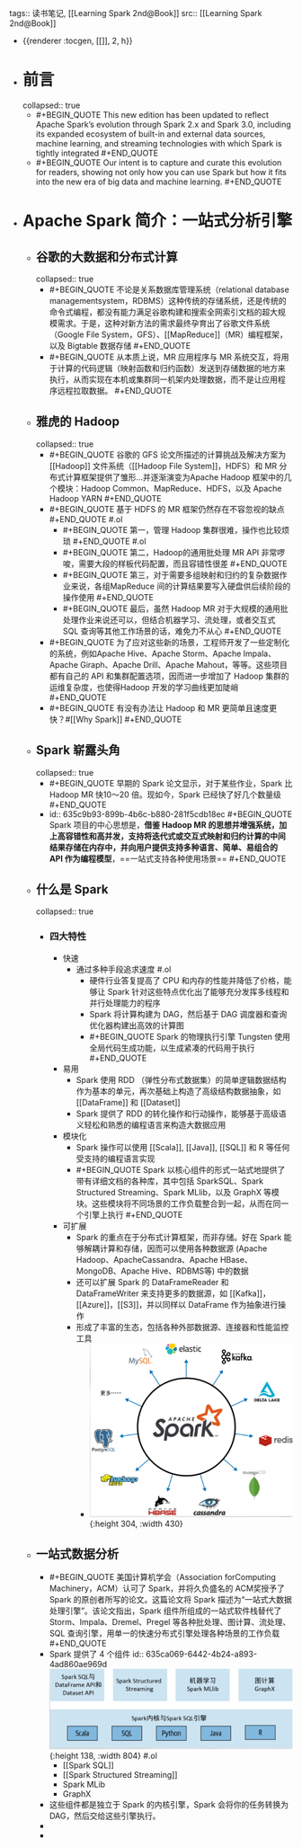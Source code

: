 tags:: 读书笔记, [[Learning Spark 2nd@Book]] 
src:: [[Learning Spark 2nd@Book]]

- {{renderer :tocgen, [[]], 2, h}}
- # 前言
  collapsed:: true
	- #+BEGIN_QUOTE
	  This new edition has been updated to reflect Apache Spark’s evolution through Spark 2.x and Spark 3.0, including its expanded ecosystem of built-in and external data sources, machine learning, and streaming technologies with which Spark is tightly integrated
	  #+END_QUOTE
	- #+BEGIN_QUOTE
	  Our intent is to capture and curate this evolution for readers, showing not only how you can use Spark but how it fits into the new era of big data and machine learning.
	  #+END_QUOTE
- # Apache Spark 简介：一站式分析引擎
	- ## 谷歌的大数据和分布式计算
	  collapsed:: true
		- #+BEGIN_QUOTE
		  不论是关系数据库管理系统（relational database managementsystem，RDBMS）这种传统的存储系统，还是传统的命令式编程，都没有能力满足谷歌构建和搜索全网索引文档的超大规模需求。于是，这种对新方法的需求最终孕育出了谷歌文件系统（Google File System，GFS）、[[MapReduce]]（MR）编程框架，以及 Bigtable 数据存储
		  #+END_QUOTE
		- #+BEGIN_QUOTE
		  从本质上说，MR 应用程序与 MR 系统交互，将用于计算的代码逻辑（映射函数和归约函数）发送到存储数据的地方来执行，从而实现在本机或集群同一机架内处理数据，而不是让应用程序远程拉取数据。
		  #+END_QUOTE
	- ## 雅虎的 Hadoop
	  collapsed:: true
		- #+BEGIN_QUOTE
		  谷歌的 GFS 论文所描述的计算挑战及解决方案为 [[Hadoop]] 文件系统（[[Hadoop File System]]，HDFS）和 MR 分布式计算框架提供了雏形...并逐渐演变为Apache Hadoop 框架中的几个模块：Hadoop Common、MapReduce、HDFS，以及 Apache Hadoop YARN
		  #+END_QUOTE
		- #+BEGIN_QUOTE
		  基于 HDFS 的 MR 框架仍然存在不容忽视的缺点
		  #+END_QUOTE #.ol
			- #+BEGIN_QUOTE
			  第一，管理 Hadoop 集群很难，操作也比较烦琐
			  #+END_QUOTE #.ol
			- #+BEGIN_QUOTE
			  第二，Hadoop的通用批处理 MR API 非常啰唆，需要大段的样板代码配置，而且容错性很差
			  #+END_QUOTE
			- #+BEGIN_QUOTE
			  第三，对于需要多组映射和归约的复杂数据作业来说，各组MapReduce 间的计算结果要写入硬盘供后续阶段的操作使用
			  #+END_QUOTE
			- #+BEGIN_QUOTE
			  最后，虽然 Hadoop MR 对于大规模的通用批处理作业来说还可以，但结合机器学习、流处理，或者交互式 SQL 查询等其他工作场景的话，难免力不从心
			  #+END_QUOTE
		- #+BEGIN_QUOTE
		  为了应对这些新的场景，工程师开发了一些定制化的系统，例如Apache Hive、Apache Storm、Apache Impala、Apache Giraph、Apache Drill、Apache Mahout，等等。这些项目都有自己的 API 和集群配置选项，因而进一步增加了 Hadoop 集群的运维复杂度，也使得Hadoop 开发的学习曲线更加陡峭
		  #+END_QUOTE
		- #+BEGIN_QUOTE
		  有没有办法让 Hadoop 和 MR 更简单且速度更快？#[[Why Spark]]
		  #+END_QUOTE
	- ## Spark 崭露头角
	  collapsed:: true
		- #+BEGIN_QUOTE
		  早期的 Spark 论文显示，对于某些作业，Spark 比 Hadoop MR 快10～20 倍。现如今，Spark 已经快了好几个数量级
		  #+END_QUOTE
		- id:: 635c9b93-899b-4b6c-b880-281f5cdb18ec
		  #+BEGIN_QUOTE
		  Spark 项目的中心思想是，**借鉴 Hadoop MR 的思想并增强系统，加上高容错性和高并发，支持将迭代式或交互式映射和归约计算的中间结果存储在内存中，并向用户提供支持多种语言、简单、易组合的 API 作为编程模型**，==一站式支持各种使用场景==
		  #+END_QUOTE
	- ## 什么是 Spark
	  collapsed:: true
		- ### 四大特性
			- 快速
				- 通过多种手段追求速度 #.ol
					- 硬件行业答复提高了 CPU 和内存的性能并降低了价格，能够让 Spark 针对这些特点优化出了能够充分发挥多线程和并行处理能力的程序
					- Spark 将计算构建为 DAG，然后基于 DAG 调度器和查询优化器构建出高效的计算图
					- #+BEGIN_QUOTE
					  Spark 的物理执行引擎 Tungsten 使用全局代码生成功能，以生成紧凑的代码用于执行
					  #+END_QUOTE
			- 易用
				- Spark 使用 RDD （弹性分布式数据集）的简单逻辑数据结构作为基本的单元，再次基础上构造了高级结构数据抽象，如 [[DataFrame]] 和 [[Dataset]]
				- Spark 提供了 RDD 的转化操作和行动操作，能够基于高级语义轻松和熟悉的编程语言来构造大数据应用
			- 模块化
				- Spark 操作可以使用 [[Scala]], [[Java]], [[SQL]] 和 R 等任何受支持的编程语言实现
				- #+BEGIN_QUOTE
				  Spark 以核心组件的形式一站式地提供了带有详细文档的各种库，其中包括 SparkSQL、Spark Structured Streaming、Spark MLlib，以及 GraphX 等模块。这些模块将不同场景的工作负载整合到一起，从而在同一个引擎上执行
				  #+END_QUOTE
			- 可扩展
				- Spark 的重点在于分布式计算框架，而非存储。好在 Spark 能够解耦计算和存储，因而可以使用各种数据源 (Apache Hadoop、ApacheCassandra、Apache HBase、MongoDB、Apache Hive、RDBMS等) 中的数据
				- 还可以扩展 Spark 的 DataFrameReader 和 DataFrameWriter 来支持更多的数据源，如 [[Kafka]]， [[Azure]]，[[S3]]，并以同样以 DataFrame 作为抽象进行操作
				- 形成了丰富的生态，包括各种外部数据源、连接器和性能监控工具
					- ![image.png](../assets/image_1667014608355_0.png){:height 304, :width 430}
	- ## 一站式数据分析
		- #+BEGIN_QUOTE
		  美国计算机学会（Association forComputing Machinery，ACM）认可了 Spark，并将久负盛名的 ACM奖授予了 Spark 的原创者所写的论文。这篇论文将 Spark 描述为“一站式大数据处理引擎”。该论文指出，Spark 组件所组成的一站式软件栈替代了 Storm、Impala、Dremel、Pregel 等各种批处理、图计算、流处理、SQL 查询引擎，用单一的快速分布式引擎处理各种场景的工作负载
		  #+END_QUOTE
		- Spark 提供了 4 个组件
		  id:: 635ca069-6442-4b24-a893-4ad860ae969d
		  ![image.png](../assets/image_1667014832892_0.png){:height 138, :width 804} #.ol
			- [[Spark SQL]]
			- [[Spark Structured Streaming]]
			- Spark MLib
			- GraphX
		- 这些组件都是独立于 Spark 的内核引擎，Spark 会将你的任务转换为 DAG，然后交给这些引擎执行。
		-
		-